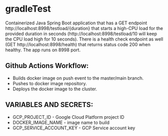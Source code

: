 # gradleTest

Containerized Java Spring Boot application that has a GET endpoint http://localhost:8998/testload/{duration}  that starts a high-CPU load for the provided duration in seconds (http://localhost:8998/testload/10 will keep the CPU load high for 10 seconds).
There is a health check endpoint as well (GET http://localhost:8998/health) that returns status code 200 when healthy.
The app runs on 8998 port.

## Github Actions Workflow:
* Builds docker image on push event to the master/main branch.
* Pushes to docker image repository.
* Deploys the docker image to the cluster.


## VARIABLES AND SECRETS:
* GCP_PROJECT_ID - Google Cloud Platform project ID
* DOCKER_IMAGE_NAME - image name to build
* GCP_SERVICE_ACCOUNT_KEY - GCP Service account key
